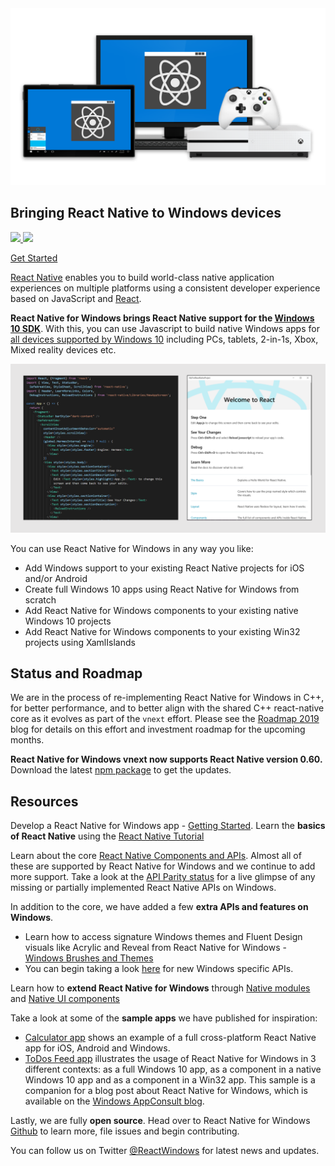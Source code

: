 <div class="row">
<div class="twocolumn">
<img src="images/hero2.png"/>
</div>
<div class="twocolumn">
<h2>Bringing React Native to Windows devices</h2>
<a href="https://twitter.com/ReactWindows">
   <img src="https://img.shields.io/twitter/url?label=%40ReactWindows&style=social&url=https%3A%2F%2Ftwitter.com%2FReactWindows" />
</a>        
<a href="https://github.com/microsoft/react-native-windows">
   <img src="https://img.shields.io/github/stars/microsoft/react-native-windows?label=Star&style=social" />
</a>            
<p><a href="https://github.com/microsoft/react-native-windows/blob/master/vnext/docs/GettingStarted.md" class="btn">Get Started </a></p>
</div>
</div>

[React Native](http://facebook.github.io/react-native) enables you to build world-class native application experiences on multiple platforms using a consistent developer experience based on JavaScript and [React](https://reactjs.org/). 

**React Native for Windows brings React Native support for the [Windows 10 SDK](https://developer.microsoft.com/en-us/windows/downloads)**. With this, you can use Javascript to build native Windows apps for [all devices supported by Windows 10](https://developer.microsoft.com/en-us/windows/get-started-windows-10) including PCs, tablets, 2-in-1s, Xbox, Mixed reality devices etc. 

![Written in Javascript, Running Native](images/NativeAndJS.png)

You can use React Native for Windows in any way you like:
- Add Windows support to your existing React Native projects for iOS and/or Android 
- Create full Windows 10 apps using React Native for Windows from scratch 
- Add React Native for Windows components to your existing native Windows 10 projects 
- Add React Native for Windows components to your existing Win32 projects using XamlIslands

## Status and Roadmap

We are in the process of re-implementing React Native for Windows in C++, for better performance, and to better align with the shared C++ react-native core as it evolves as part of the `vnext` effort. Please see the  [Roadmap 2019](blog/Roadmap2019) blog for details on this effort and investment roadmap for the upcoming months. 

**React Native for Windows vnext now supports React Native version 0.60.** Download the latest [npm package](https://www.npmjs.com/package/react-native-windows) to get the updates. 

## Resources

Develop a React Native for Windows app - [Getting Started](https://github.com/microsoft/react-native-windows/blob/master/vnext/docs/GettingStarted.md). Learn the **basics of React Native** using the [React Native Tutorial](https://facebook.github.io/react-native/docs/tutorial.html)

Learn about the core [React Native Components and APIs](https://facebook.github.io/react-native/docs/activityindicator). Almost all of these are supported by React Native for Windows and we continue to add more support. Take a look at the [API Parity status](https://github.com/microsoft/react-native-windows/blob/master/vnext/docs/ParityStatus.md) for a live glimpse of any missing or partially implemented React Native APIs on Windows. 

In addition to the core, we have added a few **extra APIs and features on Windows**. 
   - Learn how to access signature Windows themes and Fluent Design visuals like Acrylic and Reveal from React Native for Windows - [Windows Brushes and Themes](https://github.com/microsoft/react-native-windows/blob/master/vnext/docs/windowsbrushandtheme.md)
   - You can begin taking a look [here](https://github.com/microsoft/react-native-windows/tree/master/vnext/docs/api) for new Windows specific APIs.  

Learn how to **extend React Native for Windows** through [Native modules](https://github.com/microsoft/react-native-windows/blob/master/vnext/docs/NativeModules.md) and [Native UI components](https://github.com/microsoft/react-native-windows/blob/master/vnext/docs/ViewManagers.md)

Take a look at some of the **sample apps** we have published for inspiration:
   - [Calculator app](https://github.com/microsoft/react-native-windows-samples/tree/master/samples/Calculator) shows an example of a full cross-platform React Native app for iOS, Android and Windows. 
   - [ToDos Feed app](https://github.com/microsoft/react-native-windows-samples/tree/master/samples/TodosFeed) illustrates the usage of React Native for Windows in 3 different contexts: as a full Windows 10 app, as a component in a native Windows 10 app and as a component in a Win32 app. This sample is a companion for a blog post about React Native for Windows, which is available on the [Windows AppConsult blog](https://techcommunity.microsoft.com/t5/Windows-Dev-AppConsult/Getting-started-with-React-Native-for-Windows/ba-p/912093).

Lastly, we are fully **open source**. Head over to React Native for Windows [Github](https://github.com/microsoft/react-native-windows) to learn more, file issues and begin contributing. 

You can follow us on Twitter [@ReactWindows](https://twitter.com/ReactWindows) for latest news and updates. 













